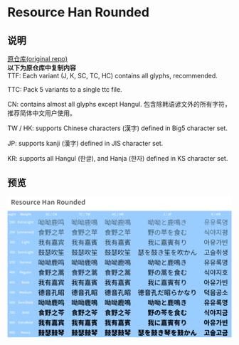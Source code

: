 # Resource Han Rounded

## 说明
[原仓库(original repo)](https://github.com/CyanoHao/Resource-Han-Rounded)  
**以下为原仓库中复制内容**  
TTF: Each variant (J, K, SC, TC, HC) contains all glyphs, recommended.

TTC: Pack 5 variants to a single ttc file.

CN: contains almost all glyphs except Hangul.
包含除韩语谚文外的所有字符，推荐简体中文用户使用。

TW / HK: supports Chinese characters (漢字) defined in Big5 character set.

JP: supports kanji (漢字) defined in JIS character set.

KR: supports all Hangul (한글), and Hanja (한자) defined in KS character set.

## 预览
![预览](/Resource-Han-Rounded/preview.png)

